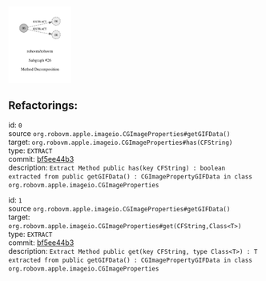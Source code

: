 <img src=subgraph_atomic_26.svg width=25%>

## Refactorings:

id: `0`\
source `org.robovm.apple.imageio.CGImageProperties#getGIFData()`\
target: `org.robovm.apple.imageio.CGImageProperties#has(CFString)`\
type: `EXTRACT`\
commit: [bf5ee44b3](https://github.com/robovm/robovm/commit/bf5ee44b3b576e01ab09cae9f50300417b01dc07)\
description: `Extract Method public has(key CFString) : boolean extracted from public getGIFData() : CGImagePropertyGIFData in class org.robovm.apple.imageio.CGImageProperties`

id: `1`\
source `org.robovm.apple.imageio.CGImageProperties#getGIFData()`\
target: `org.robovm.apple.imageio.CGImageProperties#get(CFString,Class<T>)`\
type: `EXTRACT`\
commit: [bf5ee44b3](https://github.com/robovm/robovm/commit/bf5ee44b3b576e01ab09cae9f50300417b01dc07)\
description: `Extract Method public get(key CFString, type Class<T>) : T extracted from public getGIFData() : CGImagePropertyGIFData in class org.robovm.apple.imageio.CGImageProperties`

